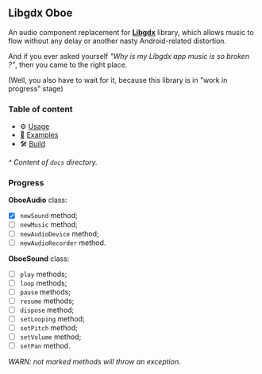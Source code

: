 ## Libgdx Oboe

An audio component replacement for [**Libgdx**][libgdx] library, which allows music to flow without any delay or another nasty Android-related distortion. 

And if you ever asked yourself *"Why is my Libgdx app music is so broken ?"*, then you came to the right place.

(Well, you also have to wait for it, because this library is in "work in progress" stage) 

### Table of content

- ⚙️ [Usage][usage]
- 🎹 [Examples][examples]
- 🛠 [Build][build]

*^ Content of `docs` directory.*

### Progress

**OboeAudio** class:

- [x] `newSound` method;
- [ ] `newMusic` method;
- [ ] `newAudioDevice` method;
- [ ] `newAudioRecorder` method.

**OboeSound** class:

- [ ] `play` methods;
- [ ] `loop` methods;
- [ ] `pause` methods;
- [ ] `resume` methods;
- [ ] `dispose` method;
- [ ] `setLooping` method;
- [ ] `setPitch` method;
- [ ] `setVolume` method;
- [ ] `setPan` method.

*WARN: not marked methods will throw an exception.*

[libgdx]: https://github.com/libgdx/libgdx
[usage]: /docs/Usage.md
[examples]: /docs/Examples.md
[build]: /docs/Build.md

